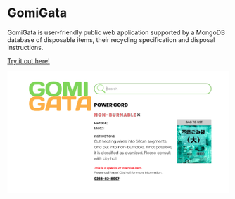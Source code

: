 # GomiGata
GomiGata is user-friendly public web application supported by a MongoDB database of disposable items, their recycling specification and disposal instructions.

[Try it out here!](https://gomiapi-production.up.railway.app/)

![GomiGata Desktop](/public/assets/gomigatascreenshot.png)
